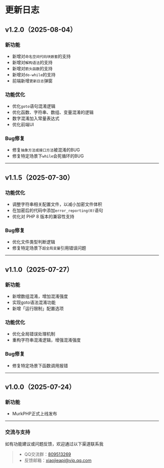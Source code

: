 # 更新日志
## v1.2.0（2025-08-04）
### 新功能
- 新增对`命名空间代码块嵌套`的支持
- 新增对`解构语法`的支持
- 新增对`箭头函数`的支持
- 新增对`do-while`的支持
- 前端新增`更新日志`弹窗

### 功能优化
- 优化`goto`语句混淆逻辑
- 优化函数、字符串、数组、变量混淆的逻辑
- 数字混淆加入常量表达式
- 优化前端UI

### Bug修复
- 修复`抽象方法或接口方法`被混淆的BUG
- 修复特定场景下`while`会死循环的BUG

---
## v1.1.5（2025-07-30）
### 功能优化
- 调整字符串相关配置文件，以减小加密文件体积
- 在加密后的代码中添加`error_reporting(0)`语句
- 优化对 PHP 8 版本的兼容性支持
### Bug修复
- 优化文件类型判断逻辑
- 修复特定场景下`超全局变量`引用错误问题

---
## v1.1.0（2025-07-27）
### 新功能
- 新增数组混淆，增加混淆强度
- 实现goto语法混淆功能
- 新增「运行限制」配置选项

### 功能优化
- 优化全局错误处理机制
- 重构字符串混淆逻辑，增强混淆强度

### Bug修复
- 修复特定场景下函数调用报错

---

## v1.0.0（2025-07-24）
### 新功能
- MurkPHP正式上线发布

---

### 交流与支持
如有功能建议或问题反馈，欢迎通过以下渠道联系我
> - QQ交流群：[809513269](https://qun.qq.com/universal-share/share?ac=1&authKey=Uhprl8Pe3igXsFCXvdMK2m12fmtYLe%2FcYQFgVIOU0ZhKOg2XOGwoKHoYJWwTjsWo&busi_data=eyJncm91cENvZGUiOiI4MDk1MTMyNjkiLCJ0b2tlbiI6IkxXbDk2YlorNWp6b1h5a1A4c1FaQ1pwUWYvcTB1RzVIR1dpWDJlTW9nbWVubVc0b1UvTCtaSjZGcDlINmd3TGwiLCJ1aW4iOiIyNzcyNjU1OTQ2In0%3D&data=v5_MglrZ-1MaiIdHNk2cThwYNIwTS-fgez8gIaf-WjPn15CeAB5wck5Wkx1irhcczblMcG0xvbK5w9ukFISexg&svctype=4&tempid=h5_group_info)
> - 反馈邮箱：xiaojieapi@vip.qq.com
